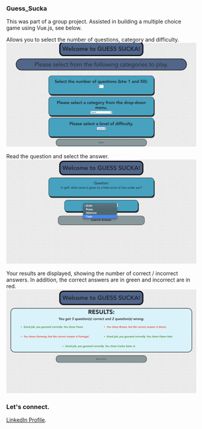 ### Guess_Sucka

This was part of a group project. Assisted in building a multiple choice game using Vue.js, see below. 

Allows you to select the number of questions, category and difficulty. 
![](images/initialtpage.png)

Read the question and select the answer. 
![](images/question.png)

Your results are displayed, showing the number of correct / incorrect answers. In addition, the correct answers are in green and incorrect are in red. 
![](images/results.png)

### Let's connect. 
[LinkedIn Profile](https://www.linkedin.com/in/jamal-numan/).
